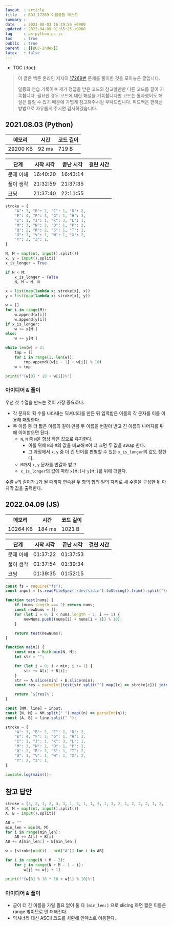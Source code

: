 ```yaml
---
layout  : article
title   : BOJ_17269 이름궁합 테스트
summary : 
date    : 2021-08-03 16:39:56 +0900
updated : 2022-04-09 01:55:25 +0900
tag     : ps-python ps-js
toc     : true
public  : true
parent  : [[BOJ-Index]]
latex   : false
---
```

* TOC
{:toc}

> 이 글은 백준 온라인 저지의 [17269번](https://www.acmicpc.net/problem/17269) 문제를 풀이한 것을 모아놓은 글입니다.
>
> 일종의 연습 기록이며 제가 정답을 받은 코드와 참고할만한 다른 코드를 같이 기록합니다. 필요한 경우 코드에 대한 해설을 기록합니다만 코드는 통과했어도 해설은 틀릴 수 있기 때문에 가볍게 참고해주시길 부탁드립니다. 피드백은 편하신 방법으로 자유롭게 주시면 감사하겠습니다.

## 2021.08.03 (Python)

| 메모리    | 시간  | 코드 길이 |
| --------- | ----- | --------- |
| 29200 KB  | 92 ms | 719 B     |

| 단계      | 시작 시각 | 끝난 시각 | 걸린 시간 |
| --------- | --------- | --------- | --------- |
| 문제 이해 | 16:40:20  | 16:43:14  |           |
| 풀이 생각 | 21:32:59  | 21:37:35  |           |
| 코딩      | 21:37:40  | 22:11:55  |           |

```python
stroke = {
    "A": 3, "B": 2, "C": 1, "D": 2,
    "E": 4, "F": 3, "G": 1, "H": 3,
    "I": 1, "J": 1, "K": 3, "L": 1,
    "M": 3, "N": 2, "O": 1, "P": 2,
    "Q": 2, "R": 2, "S": 1, "T": 2,
    "U": 1, "V": 1, "W": 1, "X": 2,
    "Y": 2, "Z": 1,
}

N, M = map(int, input().split())
x, y = input().split()
x_is_longer = True

if N < M:
    x_is_longer = False
    N, M = M, N

x = list(map(lambda x: stroke[x], x))
y = list(map(lambda x: stroke[x], y))

w = []
for i in range(M): 
    w.append(x[i])
    w.append(y[i])
if x_is_longer:
    w += x[M:]
else:
    w += y[M:]

while len(w) > 2:
    tmp = []
    for i in range(1, len(w)):
        tmp.append((w[i - 1] + w[i]) % 10)
    w = tmp

print(f"{w[0] * 10 + w[1]}%")
```

### 아이디어 & 풀이

우선 첫 수열을 만드는 것이 가장 중요하다.

* 각 문자의 획 수를 나타내는 딕셔너리를 만든 뒤 입력받은 이름의 각 문자를 이를 이용해 매핑한다.
* 두 이름 중 더 짧은 이름의 길이 만큼 두 이름을 번갈아 받고 긴 이름의 나머지를 뒤에 이어받으면 된다.
    * `N`, `M` 중 `M`을 항상 작은 값으로 유지한다.
        * 이를 위해 `N`과 `M`의 값을 비교해 `M`이 더 크면 두 값을 swap 한다.
        * 그 과정에서 `x`, `y` 중 더 긴 단어를 판별할 수 있는 `x_is_longer`의 값도 정한다.
    * `M`까지 `x`, `y` 문자를 번갈아 받고
    * `x_is_longer`의 값에 따라 `x[M:]`나 `y[M:]`를 뒤에 더한다.

수열 `w`의 길이가 `2`가 될 때까지 연속된 두 항의 합의 일의 자리로 새 수열을 구성한 뒤 마지막 값을 출력한다.

## 2022.04.09 (JS)

| 메모리    | 시간   | 코드 길이 |
| --------- | -----  | --------- |
| 10264 KB  | 184 ms | 1021 B    |

| 단계      | 시작 시각 | 끝난 시각 | 걸린 시간 |
| --------- | --------- | --------- | --------- |
| 문제 이해 | 01:37:22  | 01:37:53  |           |
| 풀이 생각 | 01:37:54  | 01:39:34  |           |
| 코딩      | 01:39:35  | 01:52:15  |           |

```js
const fs = require("fs");
const input = fs.readFileSync('/dev/stdin').toString().trim().split("\n");

function test(nums) {
    if (nums.length === 2) return nums;
    const newNums = [];
    for (let i = 0; i < nums.length - 1; i += 1) {
        newNums.push((nums[i] + nums[i + 1]) % 10);
    }

    return test(newNums);
}

function main() {
    const min = Math.min(N, M);
    let str = "";

    for (let i = 0; i < min; i += 1) {
        str += A[i] + B[i];
    }
    str += A.slice(min) + B.slice(min);
    const res = parseInt(test(str.split("").map((c) => stroke[c])).join(""));

    return `${res}%`;
}

const [NM, line] = input;
const [N, M] = NM.split(" ").map((n) => parseInt(n));
const [A, B] = line.split(" ");

stroke = {
    "A": 3, "B": 2, "C": 1, "D": 2,
    "E": 4, "F": 3, "G": 1, "H": 3,
    "I": 1, "J": 1, "K": 3, "L": 1,
    "M": 3, "N": 2, "O": 1, "P": 2,
    "Q": 2, "R": 2, "S": 1, "T": 2,
    "U": 1, "V": 1, "W": 1, "X": 2,
    "Y": 2, "Z": 1,
}

console.log(main());
```

## 참고 답안

```python
stroke = [3, 2, 1, 2, 4, 3, 1, 3, 1, 1, 3, 1, 3, 2, 1, 2, 2, 2, 1, 2, 1, 1, 1, 2, 2, 1]
N, M = map(int, input().split())
A, B = input().split()

AB = ""
min_len = min(N, M)
for i in range(min_len):
    AB += A[i] + B[i]
AB += A[min_len:] + B[min_len:]

w = [stroke[ord(i) - ord("A")] for i in AB]

for i in range(N + M - 2):
    for j in range(N + M - 1 - i):
        w[j] += w[j + 1]

print(f"{w[0] % 10 * 10 + w[1] % 10}%")
```

### 아이디어 & 풀이

* 굳이 더 긴 이름을 가릴 필요 없이 둘 다 `[min_len:]` 으로 slicing 하면 짧은 이름은 range 밖이므로 안 더해진다.
* 딕셔너리 대신 ASCII 코드를 치환해 인덱스로 이용한다.
